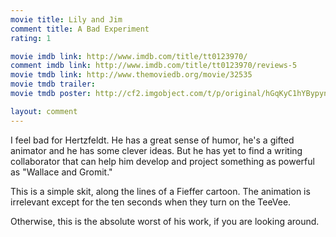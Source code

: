 ```yaml
---
movie title: Lily and Jim
comment title: A Bad Experiment
rating: 1

movie imdb link: http://www.imdb.com/title/tt0123970/
comment imdb link: http://www.imdb.com/title/tt0123970/reviews-5
movie tmdb link: http://www.themoviedb.org/movie/32535
movie tmdb trailer: 
movie tmdb poster: http://cf2.imgobject.com/t/p/original/hGqKyC1hYBypyn5SMHwr2dAozoi.jpg

layout: comment
---
```


I feel bad for Hertzfeldt. He has a great sense of humor, he's a gifted animator and he has some clever ideas. But he has yet to find a writing collaborator that can help him develop and project something as powerful as "Wallace and Gromit."

This is a simple skit, along the lines of a Fieffer cartoon. The animation is irrelevant except for the ten seconds when they turn on the TeeVee.

Otherwise, this is the absolute worst of his work, if you are looking around.